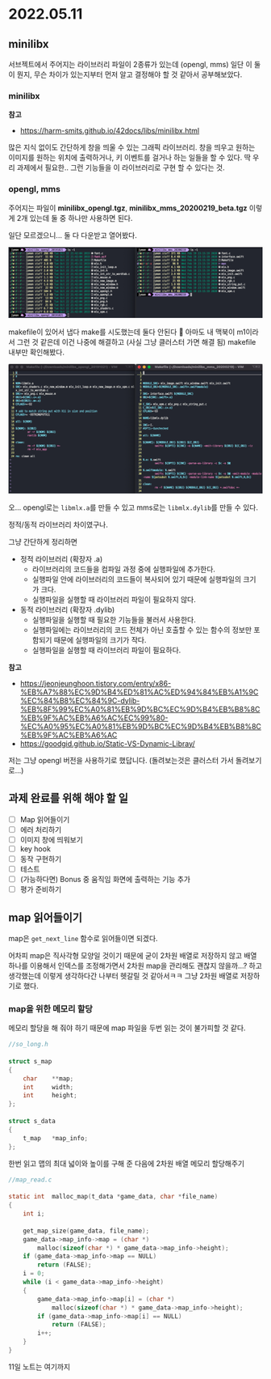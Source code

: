 # 2022.05.11

## minilibx

서브젝트에서 주어지는 라이브러리 파일이 2종류가 있는데 (opengl, mms) 일단 이 둘이 뭔지, 무슨 차이가 있는지부터 먼저 알고 결정해야 할 것 같아서 공부해보았다.

### minilibx

**참고**

- <https://harm-smits.github.io/42docs/libs/minilibx.html>

많은 지식 없이도 간단하게 창을 띄울 수 있는 그래픽 라이브러리. 창을 띄우고 원하는 이미지를 원하는 위치에 출력하거나, 키 이벤트를 걸거나 하는 일들을 할 수 있다. 딱 우리 과제에서 필요한.. 그런 기능들을 이 라이브러리로 구현 할 수 있다는 것.

### opengl, mms

주어지는 파일이 **minilibx_opengl.tgz**, **minilibx_mms_20200219_beta.tgz** 이렇게 2개 있는데 둘 중 하나만 사용하면 된다.

일단 모르겠으니... 둘 다 다운받고 열어봤다.

![minilibx_file_lis](./img/screenshot_minilibx_file_list.png)

makefile이 있어서 냅다 make를 시도했는데 둘다 안된다 🥲 아마도 내 맥북이 m1이라서 그런 것 같은데 이건 나중에 해결하고 (사실 그냥 클러스터 가면 해결 됨) makefile 내부만 확인해봤다.

![minilibx_makefile](./img/screenshot_minilibx_makefile.png)

오... opengl로는 `libmlx.a`를 만들 수 있고 mms로는 `libmlx.dylib`를 만들 수 있다.

정적/동적 라이브러리 차이였구나.

그냥 간단하게 정리하면

- 정적 라이브러리 (확장자 .a)
  - 라이브러리의 코드들을 컴파일 과정 중에 실행파일에 추가한다.
  - 실행파일 안에 라이브러리의 코드들이 복사되어 있기 때문에 실행파일의 크기가 크다.
  - 실행파일을 실행할 때 라이브러리 파일이 필요하지 않다.
- 동적 라이브러리 (확장자 .dylib)
  - 실행파일을 실행할 때 필요한 기능들을 불러서 사용한다.
  - 실행파일에는 라이브러리의 코드 전체가 아닌 호출할 수 있는 함수의 정보만 포함되기 때문에 실행파일의 크기가 작다.
  - 실행파일을 실행할 때 라이브러리 파일이 필요하다.

**참고**

- <https://jeonjeunghoon.tistory.com/entry/x86-%EB%A7%88%EC%9D%B4%ED%81%AC%ED%94%84%EB%A1%9C%EC%84%B8%EC%84%9C-dylib-%EB%8F%99%EC%A0%81%EB%9D%BC%EC%9D%B4%EB%B8%8C%EB%9F%AC%EB%A6%AC%EC%99%80-%EC%A0%95%EC%A0%81%EB%9D%BC%EC%9D%B4%EB%B8%8C%EB%9F%AC%EB%A6%AC>
- <https://goodgid.github.io/Static-VS-Dynamic-Libray/>

저는 그냥 opengl 버전을 사용하기로 했답니다. (돌려보는것은 클러스터 가서 돌려보기로...)

## 과제 완료를 위해 해야 할 일

- [ ] Map 읽어들이기
- [ ] 에러 처리하기
- [ ] 이미지 창에 띄워보기
- [ ] key hook
- [ ] 동작 구현하기
- [ ] 테스트
- [ ] (가능하다면) Bonus 중 움직임 화면에 출력하는 기능 추가
- [ ] 평가 준비하기

## map 읽어들이기

map은 `get_next_line` 함수로 읽어들이면 되겠다.

어차피 map은 직사각형 모양일 것이기 때문에 굳이 2차원 배열로 저장하지 않고 배열 하나를 이용해서 인덱스를 조정해가면서 2차원 map을 관리해도 괜찮지 않을까...? 하고 생각했는데 이렇게 생각하다간 나부터 헷갈릴 것 같아서ㅋㅋ 그냥 2차원 배열로 저장하기로 했다. 

### map을 위한 메모리 할당

메모리 할당을 해 줘야 하기 때문에 map 파일을 두번 읽는 것이 불가피할 것 같다.

```c
//so_long.h

struct s_map
{
	char	**map;
	int		width;
	int		height;
};

struct s_data
{
	t_map	*map_info;
};

```

한번 읽고 맵의 최대 넓이와 높이를 구해 준 다음에 2차원 배열 메모리 할당해주기

```c
//map_read.c

static int	malloc_map(t_data *game_data, char *file_name)
{
	int	i;

	get_map_size(game_data, file_name);
	game_data->map_info->map = (char *)
		malloc(sizeof(char *) * game_data->map_info->height);
	if (game_data->map_info->map == NULL)
		return (FALSE);
	i = 0;
	while (i < game_data->map_info->height)
	{
		game_data->map_info->map[i] = (char *)
			malloc(sizeof(char *) * game_data->map_info->height);
		if (game_data->map_info->map[i] == NULL)
			return (FALSE);
		i++;
	}
}
```

11일 노트는 여기까지


